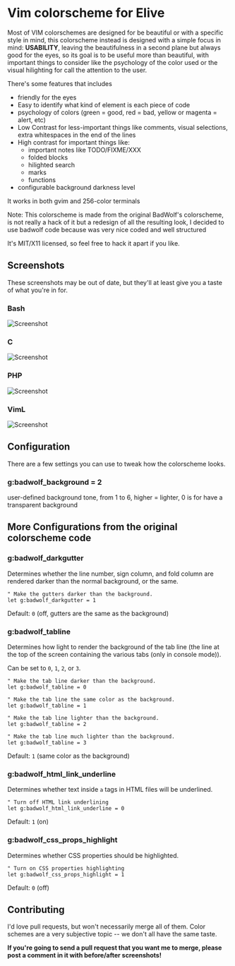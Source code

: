 Vim colorscheme for Elive
=========================

Most of VIM colorschemes are designed for be beautiful or with a specific style in mind, this colorscheme instead is designed with a simple focus in mind: **USABILITY**, leaving the beautifulness in a second plane but always good for the eyes, so its goal is to be useful more than beautiful, with important things to consider like the psychology of the color used or the visual hilighting for call the attention to the user.

There's some features that includes

* friendly for the eyes
* Easy to identify what kind of element is each piece of code
* psychology of colors (green = good, red = bad, yellow or magenta = alert, etc)
* Low Contrast for less-important things like comments, visual selections, extra whitespaces in the end of the lines
* High contrast for important things like:
  * important notes like TODO/FIXME/XXX
  * folded blocks
  * hilighted search
  * marks
  * functions
* configurable background darkness level

It works in both gvim and 256-color terminals


Note: This colorscheme is made from the original BadWolf's colorscheme, is not really a hack of it but a redesign of all the resulting look, I decided to use badwolf code because was very nice coded and well structured

It's MIT/X11 licensed, so feel free to hack it apart if you like.

Screenshots
-----------

These screenshots may be out of date, but they'll at least give you a taste of
what you're in for.

### Bash

![Screenshot](http://github.com/Elive/vim-colorscheme-elive/raw/master/screenshots/bash.png)

### C

![Screenshot](http://i.imgur.com/THHz7.png)

### PHP

![Screenshot](http://i.imgur.com/J56VS.png)

### VimL

![Screenshot](http://i.imgur.com/J56VS.png)




Configuration
-------------

There are a few settings you can use to tweak how the colorscheme looks.

### g:badwolf\_background = 2

user-defined background tone, from 1 to 6, higher = lighter,
0 is for have a transparent background

More Configurations from the original colorscheme code
------------------------------------------------------

### g:badwolf\_darkgutter

Determines whether the line number, sign column, and fold column are rendered
darker than the normal background, or the same.

    " Make the gutters darker than the background.
    let g:badwolf_darkgutter = 1

Default: `0` (off, gutters are the same as the background)

### g:badwolf\_tabline

Determines how light to render the background of the tab line (the line at the
top of the screen containing the various tabs (only in console mode)).

Can be set to `0`, `1`, `2`, or `3`.

    " Make the tab line darker than the background.
    let g:badwolf_tabline = 0

    " Make the tab line the same color as the background.
    let g:badwolf_tabline = 1

    " Make the tab line lighter than the background.
    let g:badwolf_tabline = 2

    " Make the tab line much lighter than the background.
    let g:badwolf_tabline = 3

Default: `1` (same color as the background)

### g:badwolf\_html\_link\_underline

Determines whether text inside `a` tags in HTML files will be underlined.

    " Turn off HTML link underlining
    let g:badwolf_html_link_underline = 0

Default: `1` (on)

### g:badwolf\_css\_props\_highlight

Determines whether CSS properties should be highlighted.

    " Turn on CSS properties highlighting
    let g:badwolf_css_props_highlight = 1

Default: `0` (off)

Contributing
------------

I'd love pull requests, but won't necessarily merge all of them.  Color schemes
are a very subjective topic -- we don't all have the same taste.

**If you're going to send a pull request that you want me to merge, please post
a comment in it with before/after screenshots!**
